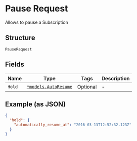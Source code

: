 
# Pause Request

Allows to pause a Subscription

## Structure

`PauseRequest`

## Fields

| Name | Type | Tags | Description |
|  --- | --- | --- | --- |
| `Hold` | [`*models.AutoResume`](auto-resume.md) | Optional | - |

## Example (as JSON)

```json
{
  "hold": {
    "automatically_resume_at": "2016-03-13T12:52:32.123Z"
  }
}
```

